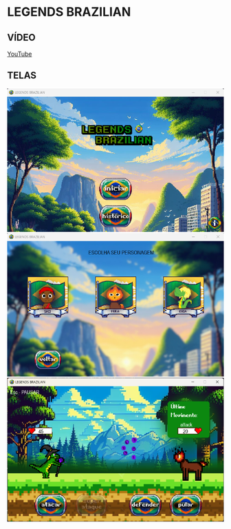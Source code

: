 # LEGENDS BRAZILIAN

## VÍDEO
[YouTube](https://youtu.be/nsZdrMmf4Bs)

## TELAS
<img src="./img/rdm/TELA_INICIAL.png">

<img src="./img/rdm/ESCOLHA_PERSONAGEM.png">

<img src="./img/rdm/TELA_COMBATE.png">
